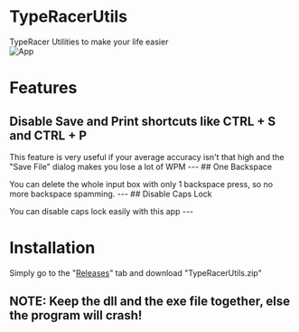 # TypeRacerUtils

TypeRacer Utilities to make your life easier<br>
![App](https://cdn.discordapp.com/attachments/517955652761550848/798651963884961848/unknown.png)<br>
# Features

## Disable Save and Print shortcuts like CTRL + S and CTRL + P 

<p>This feature is very useful if your average accuracy isn't that high and the "Save File" dialog makes you lose a lot of WPM
---
## One Backspace 

<p>You can delete the whole input box with only 1 backspace press, so no more backspace spamming.
---
## Disable Caps Lock 

<p>You can disable caps lock easily with this app
---

# Installation 
Simply go to the "[Releases](https://github.com/memetrollsXD/TypeRacerUtils/releases/)" tab and download "TypeRacerUtils.zip"

## NOTE: Keep the dll and the exe file together, else the program will crash! 
